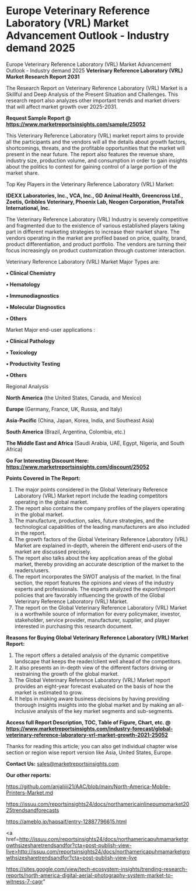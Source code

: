 # Europe Veterinary Reference Laboratory (VRL) Market Advancement Outlook - Industry demand 2025
 Europe Veterinary Reference Laboratory (VRL) Market Advancement Outlook - Industry demand 2025
<strong>Veterinary Reference Laboratory (VRL) Market Research Report 2031</strong>

The Research Report on Veterinary Reference Laboratory (VRL) Market is a Skillful and Deep Analysis of the Present Situation and Challenges. This research report also analyzes other important trends and market drivers that will affect market growth over 2025-2031.

<strong>Request Sample Report @ <a href=https://www.marketreportsinsights.com/sample/25052>https://www.marketreportsinsights.com/sample/25052</a></strong>

This Veterinary Reference Laboratory (VRL) market report aims to provide all the participants and the vendors will all the details about growth factors, shortcomings, threats, and the profitable opportunities that the market will present in the near future. The report also features the revenue share, industry size, production volume, and consumption in order to gain insights about the politics to contest for gaining control of a large portion of the market share.

Top Key Players in the Veterinary Reference Laboratory (VRL) Market:

<strong>IDEXX Laboratories, Inc., VCA, Inc., GD Animal Health, Greencross Ltd., Zoetis, Gribbles Veterinary, Phoenix Lab, Neogen Corporation, ProtaTek International, Inc.</strong>

The Veterinary Reference Laboratory (VRL) Industry is severely competitive and fragmented due to the existence of various established players taking part in different marketing strategies to increase their market share. The vendors operating in the market are profiled based on price, quality, brand, product differentiation, and product portfolio. The vendors are turning their focus increasingly on product customization through customer interaction.

Veterinary Reference Laboratory (VRL) Market Major Types are:

<strong>• Clinical Chemistry

• Hematology

• Immunodiagnostics

• Molecular Diagnostics

• Others</strong>

Market Major end-user applications :

<strong>• Clinical Pathology

• Toxicology

• Productivity Testing

• Others</strong>

Regional Analysis

</u><strong><b>North America</b></strong> (the United States, Canada, and Mexico)

<strong><b>Europe </b></strong>(Germany, France, UK, Russia, and Italy)

<strong><b>Asia-Pacific</b></strong> (China, Japan, Korea, India, and Southeast Asia)

<strong><b>South America</b></strong> (Brazil, Argentina, Colombia, etc.)

<strong><b>The Middle East and Africa</b></strong> (Saudi Arabia, UAE, Egypt, Nigeria, and South Africa)

<strong>Go For Interesting Discount Here: <a href=https://www.marketreportsinsights.com/discount/25052>https://www.marketreportsinsights.com/discount/25052</a></strong>

<strong>Points Covered in The Report:</strong>
<ol>
  <li>The major points considered in the Global Veterinary Reference Laboratory (VRL) Market report include the leading competitors operating in the global market.</li>
  <li>The report also contains the company profiles of the players operating in the global market.</li>
  <li>The manufacture, production, sales, future strategies, and the technological capabilities of the leading manufacturers are also included in the report.</li>
  <li>The growth factors of the Global Veterinary Reference Laboratory (VRL) Market are explained in-depth, wherein the different end-users of the market are discussed precisely.</li>
  <li>The report also talks about the key application areas of the global market, thereby providing an accurate description of the market to the readers/users.</li>
  <li>The report incorporates the SWOT analysis of the market. In the final section, the report features the opinions and views of the industry experts and professionals. The experts analyzed the export/import policies that are favorably influencing the growth of the Global Veterinary Reference Laboratory (VRL) Market.</li>
  <li>The report on the Global Veterinary Reference Laboratory (VRL) Market is a worthwhile source of information for every policymaker, investor, stakeholder, service provider, manufacturer, supplier, and player interested in purchasing this research document.</li>
</ol>
<strong>Reasons for Buying Global Veterinary Reference Laboratory (VRL) Market Report:</strong>

<ol>
  <li>The report offers a detailed analysis of the dynamic competitive landscape that keeps the reader/client well ahead of the competitors.</li>
  <li>It also presents an in-depth view of the different factors driving or restraining the growth of the global market.</li>
  <li>The Global Veterinary Reference Laboratory (VRL) Market report provides an eight-year forecast evaluated on the basis of how the market is estimated to grow.</li>
  <li>It helps in making aware business decisions by having providing thorough insights insights into the global market and by making an all-inclusive analysis of the key market segments and sub-segments.</li>
</ol>
<strong>Access full Report Description, TOC, Table of Figure, Chart, etc. @ <a href=https://www.marketreportsinsights.com/industry-forecast/global-veterinary-reference-laboratory-vrl-market-growth-2021-25052>https://www.marketreportsinsights.com/industry-forecast/global-veterinary-reference-laboratory-vrl-market-growth-2021-25052</a></strong>


Thanks for reading this article; you can also get individual chapter wise section or region wise report version like Asia, United States, Europe.

<strong>Contact Us:</strong>
sales@marketreportsinsights.com

<strong>Our other reports:</strong>

<a href=https://github.com/anjaliiii21/AAC/blob/main/North-America-Mobile-Printers-Market.md>https://github.com/anjaliiii21/AAC/blob/main/North-America-Mobile-Printers-Market.md</a>

<a href=https://issuu.com/reportsinsights24/docs/northamericainlinepumpmarket2025trendsandforecasts>https://issuu.com/reportsinsights24/docs/northamericainlinepumpmarket2025trendsandforecasts</a>

<a href=https://ameblo.jp/haqsaif/entry-12887796615.html>https://ameblo.jp/haqsaif/entry-12887796615.html</a>

<a href=http://issuu.com/reportsinsights24/docs/northamericapuhmamarketgrowthsizesharetrendsandfor?cta=post-publish-view-live>http://issuu.com/reportsinsights24/docs/northamericapuhmamarketgrowthsizesharetrendsandfor?cta=post-publish-view-live</a>

<a href=https://sites.google.com/view/tech-ecosystem-insights/trending-research-reports/north-america-digital-aerial-photography-system-market-to-witness-7-cagr>https://sites.google.com/view/tech-ecosystem-insights/trending-research-reports/north-america-digital-aerial-photography-system-market-to-witness-7-cagr</a>"
